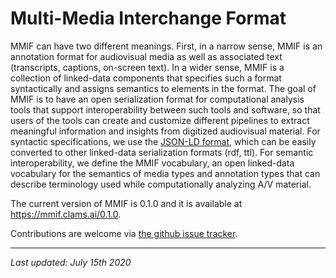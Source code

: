 # Multi-Media Interchange Format

MMIF can have two different meanings. First, in a narrow sense, MMIF is an annotation format for audiovisual media as well as associated text (transcripts, captions, on-screen text). In a wider sense, MMIF is a collection of linked-data components that specifies such a format syntactically and assigns semantics to elements in the format. The goal of MMIF is to have an open serialization format for computational analysis tools that support interoperability between such tools and software, so that users of the tools can create and customize different pipelines to extract meaningful information and insights from digitized audiovisual material. For syntactic specifications, we use the [JSON-LD format](https://json-ld.org/), which can be easily converted to other linked-data serialization formats (rdf, ttl). For semantic interoperability, we define the MMIF vocabulary, an open linked-data vocabulary for the semantics of media types and annotation types that can describe terminology used while computationally analyzing A/V material.

The current version of MMIF is 0.1.0 and it is available at https://mmif.clams.ai/0.1.0.

Contributions are welcome via [the github issue tracker](https://github.com/clamsproject/mmif/issues).



<!-- Global site tag (gtag.js) - Google Analytics -->

<script async src="https://www.googletagmanager.com/gtag/js?id=UA-141649660-2"></script>
<script>
  window.dataLayer = window.dataLayer || [];
  function gtag(){dataLayer.push(arguments);}
  gtag('js', new Date());
  gtag('config', 'UA-141649660-2');
</script>

---

*Last updated: July 15th 2020*

